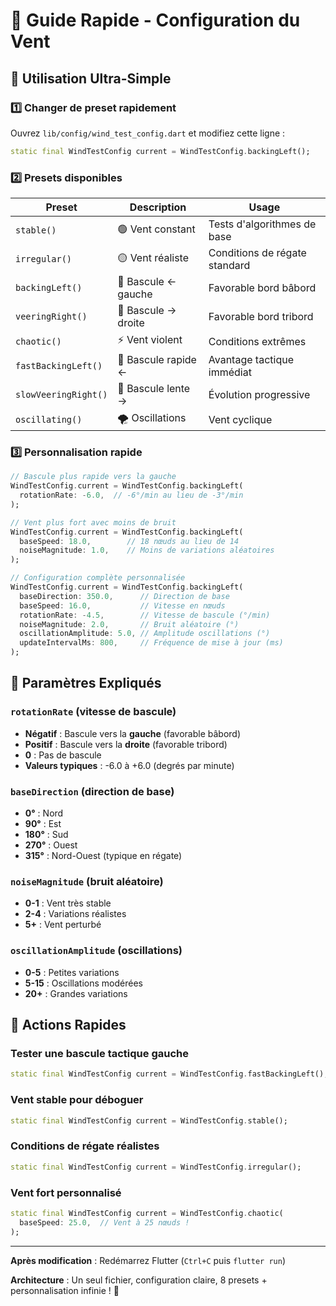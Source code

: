 # 🌊 Guide Rapide - Configuration du Vent

## 🎯 Utilisation Ultra-Simple

### 1️⃣ **Changer de preset rapidement**
Ouvrez `lib/config/wind_test_config.dart` et modifiez cette ligne :

```dart
static final WindTestConfig current = WindTestConfig.backingLeft();
```

### 2️⃣ **Presets disponibles**

| Preset | Description | Usage |
|--------|-------------|--------|
| `stable()` | 🟢 Vent constant | Tests d'algorithmes de base |
| `irregular()` | 🟡 Vent réaliste | Conditions de régate standard |
| `backingLeft()` | 🔵 Bascule ← gauche | Favorable bord bâbord |
| `veeringRight()` | 🔴 Bascule → droite | Favorable bord tribord |
| `chaotic()` | ⚡ Vent violent | Conditions extrêmes |
| `fastBackingLeft()` | 🎯 Bascule rapide ← | Avantage tactique immédiat |
| `slowVeeringRight()` | 🎯 Bascule lente → | Évolution progressive |
| `oscillating()` | 🌪️ Oscillations | Vent cyclique |

### 3️⃣ **Personnalisation rapide**

```dart
// Bascule plus rapide vers la gauche
WindTestConfig.current = WindTestConfig.backingLeft(
  rotationRate: -6.0,  // -6°/min au lieu de -3°/min
);

// Vent plus fort avec moins de bruit
WindTestConfig.current = WindTestConfig.backingLeft(
  baseSpeed: 18.0,        // 18 nœuds au lieu de 14
  noiseMagnitude: 1.0,    // Moins de variations aléatoires
);

// Configuration complète personnalisée
WindTestConfig.current = WindTestConfig.backingLeft(
  baseDirection: 350.0,      // Direction de base
  baseSpeed: 16.0,           // Vitesse en nœuds
  rotationRate: -4.5,        // Vitesse de bascule (°/min)
  noiseMagnitude: 2.0,       // Bruit aléatoire (°)
  oscillationAmplitude: 5.0, // Amplitude oscillations (°)
  updateIntervalMs: 800,     // Fréquence de mise à jour (ms)
);
```

## 🔧 **Paramètres Expliqués**

### `rotationRate` (vitesse de bascule)
- **Négatif** : Bascule vers la **gauche** (favorable bâbord)
- **Positif** : Bascule vers la **droite** (favorable tribord)
- **0** : Pas de bascule
- **Valeurs typiques** : -6.0 à +6.0 (degrés par minute)

### `baseDirection` (direction de base)
- **0°** : Nord
- **90°** : Est  
- **180°** : Sud
- **270°** : Ouest
- **315°** : Nord-Ouest (typique en régate)

### `noiseMagnitude` (bruit aléatoire)
- **0-1** : Vent très stable
- **2-4** : Variations réalistes
- **5+** : Vent perturbé

### `oscillationAmplitude` (oscillations)
- **0-5** : Petites variations
- **5-15** : Oscillations modérées
- **20+** : Grandes variations

## 🚀 **Actions Rapides**

### Tester une bascule tactique gauche
```dart
static final WindTestConfig current = WindTestConfig.fastBackingLeft();
```

### Vent stable pour déboguer
```dart
static final WindTestConfig current = WindTestConfig.stable();
```

### Conditions de régate réalistes
```dart
static final WindTestConfig current = WindTestConfig.irregular();
```

### Vent fort personnalisé
```dart
static final WindTestConfig current = WindTestConfig.chaotic(
  baseSpeed: 25.0,  // Vent à 25 nœuds !
);
```

---

**Après modification** : Redémarrez Flutter (`Ctrl+C` puis `flutter run`)

**Architecture** : Un seul fichier, configuration claire, 8 presets + personnalisation infinie ! 🎯